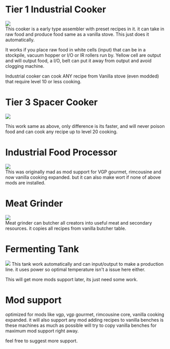 # Tier 1 Industrial Cooker
![](https://github.com/zymex22/Project-RimFactory-Revived/blob/master/Textures/SAL3/cooker1.png?raw=true)  
This cooker is a early type assembler with preset recipes in it.
it can take in raw food and produce food same as a vanilla stove.
This just does it automatically.

It works if you place raw food in white cells (input) that can be in a stockpile, vacuum hopper or I/O or IR rollers run by.
Yellow cell are output and will output food, a I/O, belt can put it away from output and avoid clogging machine.

Industrial cooker can cook ANY recipe from Vanilla stove (even modded) that require level 10 or less cooking.

# Tier 3 Spacer Cooker
![](https://github.com/zymex22/Project-RimFactory-Revived/blob/master/Textures/SAL3/SpacerCookerWorking.png?raw=true)

This work same as above, only difference is its faster, and will never poison food and can cook any recipe up to level 20 cooking.

# Industrial Food Processor
![](https://github.com/zymex22/Project-RimFactory-Revived/blob/master/Textures/SAL3/smart_prepper.png?raw=true)  
This was originally mad as mod support for VGP gourmet, rimcousine and now vanilla cooking expanded.
but it can also make wort if none of above mods are installed.

# Meat Grinder
![](https://github.com/zymex22/Project-RimFactory-Revived/blob/master/Textures/SAL3/smart_butcher.png?raw=true)  
Meat grinder can butcher all creators into useful meat and secondary resources.
it copies all recipes from vanilla butcher table.

# Fermenting Tank
![](https://github.com/zymex22/Project-RimFactory-Revived/blob/master/Textures/SAL3/brewer.png?raw=true)
This tank work automatically and can input/output to make a production line.
it uses power so optimal temperature isn't a issue here either.

This will get more mods support later, its just need some work.


# Mod support
optimized for mods like vgp, vgp gourmet, rimcousine core, vanilla cooking expanded.
it will also support any mod adding recipes to vanilla benches is these machines as much as possible will try to copy vanilla benches for maximum mod support right away.

feel free to suggest more support.
